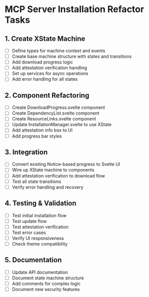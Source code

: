 # MCP Server Installation Refactor Tasks

## 1. Create XState Machine
- [ ] Define types for machine context and events
- [ ] Create base machine structure with states and transitions
- [ ] Add download progress logic
- [ ] Add attestation verification handling
- [ ] Set up services for async operations
- [ ] Add error handling for all states

## 2. Component Refactoring
- [ ] Create DownloadProgress.svelte component
- [ ] Create DependencyList.svelte component
- [ ] Create ResourceLinks.svelte component
- [ ] Update InstallationManager.svelte to use XState
- [ ] Add attestation info box to UI
- [ ] Add progress bar styles

## 3. Integration
- [ ] Convert existing Notice-based progress to Svelte UI
- [ ] Wire up XState machine to components
- [ ] Add attestation verification to download flow
- [ ] Test all state transitions
- [ ] Verify error handling and recovery

## 4. Testing & Validation
- [ ] Test initial installation flow
- [ ] Test update flow
- [ ] Test attestation verification
- [ ] Test error cases
- [ ] Verify UI responsiveness
- [ ] Check theme compatibility

## 5. Documentation
- [ ] Update API documentation
- [ ] Document state machine structure
- [ ] Add comments for complex logic
- [ ] Document new security features